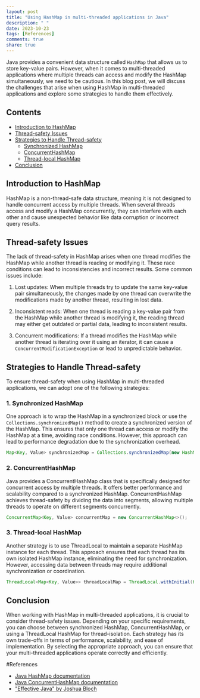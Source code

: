 ```yaml
---
layout: post
title: "Using HashMap in multi-threaded applications in Java"
description: " "
date: 2023-10-23
tags: [References]
comments: true
share: true
---
```


Java provides a convenient data structure called `HashMap` that allows us to store key-value pairs. However, when it comes to multi-threaded applications where multiple threads can access and modify the HashMap simultaneously, we need to be cautious. In this blog post, we will discuss the challenges that arise when using HashMap in multi-threaded applications and explore some strategies to handle them effectively.

## Contents
- [Introduction to HashMap](#introduction-to-hashmap)
- [Thread-safety Issues](#thread-safety-issues)
- [Strategies to Handle Thread-safety](#strategies-to-handle-thread-safety)
  - [Synchronized HashMap](#synchronized-hashmap)
  - [ConcurrentHashMap](#concurrenthashmap)
  - [Thread-local HashMap](#thread-local-hashmap)
- [Conclusion](#conclusion)

## Introduction to HashMap

HashMap is a non-thread-safe data structure, meaning it is not designed to handle concurrent access by multiple threads. When several threads access and modify a HashMap concurrently, they can interfere with each other and cause unexpected behavior like data corruption or incorrect query results.

## Thread-safety Issues

The lack of thread-safety in HashMap arises when one thread modifies the HashMap while another thread is reading or modifying it. These race conditions can lead to inconsistencies and incorrect results. Some common issues include:

1. Lost updates: When multiple threads try to update the same key-value pair simultaneously, the changes made by one thread can overwrite the modifications made by another thread, resulting in lost data.

2. Inconsistent reads: When one thread is reading a key-value pair from the HashMap while another thread is modifying it, the reading thread may either get outdated or partial data, leading to inconsistent results.

3. Concurrent modifications: If a thread modifies the HashMap while another thread is iterating over it using an iterator, it can cause a `ConcurrentModificationException` or lead to unpredictable behavior.

## Strategies to Handle Thread-safety

To ensure thread-safety when using HashMap in multi-threaded applications, we can adopt one of the following strategies:

### 1. Synchronized HashMap

One approach is to wrap the HashMap in a synchronized block or use the `Collections.synchronizedMap()` method to create a synchronized version of the HashMap. This ensures that only one thread can access or modify the HashMap at a time, avoiding race conditions. However, this approach can lead to performance degradation due to the synchronization overhead.

```java
Map<Key, Value> synchronizedMap = Collections.synchronizedMap(new HashMap<>());
```

### 2. ConcurrentHashMap

Java provides a ConcurrentHashMap class that is specifically designed for concurrent access by multiple threads. It offers better performance and scalability compared to a synchronized HashMap. ConcurrentHashMap achieves thread-safety by dividing the data into segments, allowing multiple threads to operate on different segments concurrently.

```java
ConcurrentMap<Key, Value> concurrentMap = new ConcurrentHashMap<>();
```

### 3. Thread-local HashMap

Another strategy is to use ThreadLocal to maintain a separate HashMap instance for each thread. This approach ensures that each thread has its own isolated HashMap instance, eliminating the need for synchronization. However, accessing data between threads may require additional synchronization or coordination.

```java
ThreadLocal<Map<Key, Value>> threadLocalMap = ThreadLocal.withInitial(HashMap::new);
```

## Conclusion

When working with HashMap in multi-threaded applications, it is crucial to consider thread-safety issues. Depending on your specific requirements, you can choose between synchronized HashMap, ConcurrentHashMap, or using a ThreadLocal HashMap for thread-isolation. Each strategy has its own trade-offs in terms of performance, scalability, and ease of implementation. By selecting the appropriate approach, you can ensure that your multi-threaded applications operate correctly and efficiently.

#References
- [Java HashMap documentation](https://docs.oracle.com/javase/8/docs/api/java/util/HashMap.html)
- [Java ConcurrentHashMap documentation](https://docs.oracle.com/javase/8/docs/api/java/util/concurrent/ConcurrentHashMap.html)
- ["Effective Java" by Joshua Bloch](https://www.oreilly.com/library/view/effective-java-third/9780134686097/)